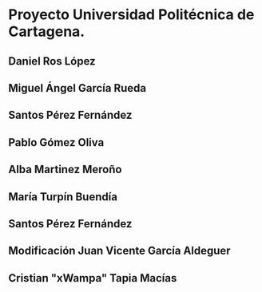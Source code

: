 # Proyecto Universidad Politécnica de Cartagena.


## Daniel Ros López

## Miguel Ángel García Rueda

## Santos Pérez Fernández

## Pablo Gómez Oliva

## Alba Martinez Meroño

## María Turpín Buendía

## Santos Pérez Fernández

## Modificación Juan Vicente García Aldeguer

## Cristian "xWampa" Tapia Macías
